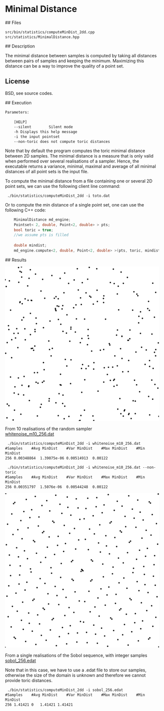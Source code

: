 # Minimal Distance

## Files

    src/bin/statistics/computeMinDist_2dd.cpp  
    src/statistics/MinimalDistance.hpp

## Description

The minimal distance between samples is computed by taking all distances between pairs of samples and keeping the minimum. Maximizing this distance can be a way to improve the quality of a point set.

## License

BSD, see source codes.

## Execution

```
Parameters:  

	[HELP]
	--silent 		Silent mode
	-h Displays this help message
	-i the input pointset
	--non-toric does not compute toric distances
```

Note that by default the program computes the toric minimal distance between 2D samples. The minimal distance is a measure that is only valid when performed over several realisations of a sampler. Hence, the executable returns a variance, minimal, maximal and average of all minimal distances of all point sets is the input file.

To compute the minimal distance from a file containing one or several 2D point sets, we can use the following client line command:

     ./bin/statistics/computeMinDist_2dd -i toto.dat

Or to compute the min distance of a single point set, one can use the following C++ code:

``` cpp  
    MinimalDistance md_engine;
    Pointset< 2, double, Point<2, double> > pts;
    bool toric = true;
    //we assume pts is filled

    double mindist;
    md_engine.compute<2, double, Point<2, double> >(pts, toric, mindist);
```


## Results

![](data/mindist/pointset.png)

From 10 realisations of the random sampler  
[whitenoise_m10_256.dat](data/mindist/whitenoise_m10_256.dat)

```
 ./bin/statistics/computeMinDist_2dd -i whitenoise_m10_256.dat
#Samples	#Avg MinDist	#Var MinDist	#Max MinDist	#Min MinDist
256	0.00348864	1.39075e-06	0.00514913	0.00122
```

```
 ./bin/statistics/computeMinDist_2dd -i whitenoise_m10_256.dat --non-toric
#Samples	#Avg MinDist	#Var MinDist	#Max MinDist	#Min MinDist
256	0.00351797	1.5076e-06	0.00544248	0.00122
```

![](data/mindist/pointset_2.png)

From a single realisations of the Sobol sequence, with integer samples  
[sobol_256.edat](data/mindist/sobol_256.edat)

Note that in this case, we have to use a .edat file to store our samples, otherwise the size of the domain is unknown and therefore we cannot provide toric distances.

```
 ./bin/statistics/computeMinDist_2dd -i sobol_256.edat
#Samples	#Avg MinDist	#Var MinDist	#Max MinDist	#Min MinDist
256	1.41421	0	1.41421	1.41421
```
